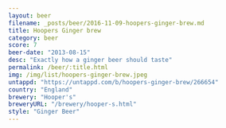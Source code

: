 ```yaml
---
layout: beer
filename: _posts/beer/2016-11-09-hoopers-ginger-brew.md
title: Hoopers Ginger brew
category: beer
score: 7
beer-date: "2013-08-15"
desc: "Exactly how a ginger beer should taste"
permalink: /beer/:title.html
img: /img/list/hoopers-ginger-brew.jpeg
untappd: "https://untappd.com/b/hoopers-ginger-brew/266654"
country: "England"
brewery: "Hooper's"
breweryURL: "/brewery/hooper-s.html"
style: "Ginger Beer"
---
```

